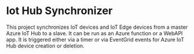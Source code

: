 # Iot Hub Synchronizer
This project synchronizes IoT devices and IoT Edge devices from a master Azure IoT Hub to a slave. It can be run as an Azure function or a WebAPI app. It is triggered either via a timer or via EventGrid events for Azure IoT Hub device creation or deletion.

